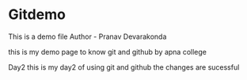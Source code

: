 # Gitdemo
This is a demo file 
Author - Pranav Devarakonda
<br>
<p>
this is my demo page to know git and github by apna college
</p>
Day2 this is my day2 of using git and github
the changes are sucessful

